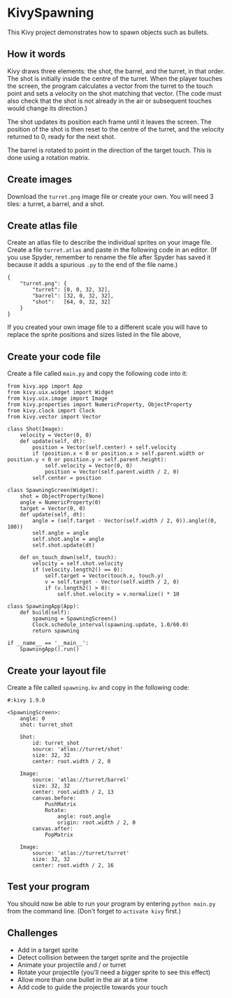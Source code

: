 # KivySpawning

This Kivy project demonstrates how to spawn objects such as bullets.

## How it words

Kivy draws three elements: the shot, the barrel, and the turret, in that order. The shot is initially inside the centre of the turret. When the player touches the screen, the program calculates a vector from the turret to the touch point and sets a velocity on the shot matching that vector. (The code must also check that the shot is not already in the air or subsequent touches would change its direction.)

The shot updates its position each frame until it leaves the screen. The position of the shot is then reset to the centre of the turret, and the velocity returned to 0, ready for the next shot.

The barrel is rotated to point in the direction of the target touch. This is done using a rotation matrix.

## Create images

Download the `turret.png` image file or create your own. You will need 3 tiles: a turret, a barrel, and a shot.

## Create atlas file

Create an atlas file to describe the individual sprites on your image file. Create a file `turret.atlas` and paste in the following code in an editor. (If you use Spyder, remember to rename the file after Spyder has saved it because it adds a spurious `.py` to the end of the file name.)

~~~
{
    "turret.png": {
        "turret": [0, 0, 32, 32],
        "barrel": [32, 0, 32, 32],
        "shot":   [64, 0, 32, 32]
    }
}
~~~

If you created your own image file to a different scale you will have to replace the sprite positions and sizes listed in the file above,

## Create your code file

Create a file called `main.py` and copy the following code into it:

~~~
from kivy.app import App
from kivy.uix.widget import Widget
from kivy.uix.image import Image
from kivy.properties import NumericProperty, ObjectProperty
from kivy.clock import Clock
from kivy.vector import Vector

class Shot(Image):
    velocity = Vector(0, 0)
    def update(self, dt):
        position = Vector(self.center) + self.velocity
        if (position.x < 0 or position.x > self.parent.width or position.y < 0 or position.y > self.parent.height):
            self.velocity = Vector(0, 0)
            position = Vector(self.parent.width / 2, 0)
        self.center = position

class SpawningScreen(Widget):
    shot = ObjectProperty(None)
    angle = NumericProperty(0)
    target = Vector(0, 0)
    def update(self, dt):
        angle = (self.target - Vector(self.width / 2, 0)).angle((0, 100))
        self.angle = angle
        self.shot.angle = angle
        self.shot.update(dt)
        
    def on_touch_down(self, touch):
        velocity = self.shot.velocity
        if (velocity.length2() == 0):
            self.target = Vector(touch.x, touch.y)
            v = self.target - Vector(self.width / 2, 0)
            if (v.length2() > 0):
                self.shot.velocity = v.normalize() * 10

class SpawningApp(App):
    def build(self):
        spawning = SpawningScreen()
        Clock.schedule_interval(spawning.update, 1.0/60.0)
        return spawning

if __name__ == '__main__':
    SpawningApp().run()
~~~

## Create your layout file

Create a file called `spawning.kv` and copy in the following code:

~~~
#:kivy 1.9.0

<SpawningScreen>:
    angle: 0
    shot: turret_shot

    Shot:
        id: turret_shot
        source: 'atlas://turret/shot'
        size: 32, 32
        center: root.width / 2, 0

    Image:
        source: 'atlas://turret/barrel'
        size: 32, 32
        center: root.width / 2, 13
        canvas.before:
            PushMatrix
            Rotate:
                angle: root.angle
                origin: root.width / 2, 0
        canvas.after:
            PopMatrix

    Image:
        source: 'atlas://turret/turret'
        size: 32, 32
        center: root.width / 2, 16
~~~

## Test your program

You should now be able to run your program by entering `python main.py` from the command line. (Don't forget to `activate kivy` first.)

## Challenges

* Add in a target sprite
* Detect collision between the target sprite and the projectile
* Animate your projectile and / or turret
* Rotate your projectile (you'll need a bigger sprite to see this effect)
* Allow more than one bullet in the air at a time
* Add code to guide the projectile towards your touch
